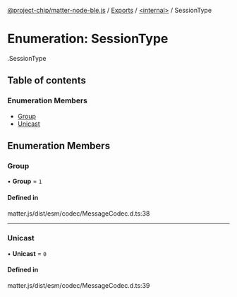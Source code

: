 [@project-chip/matter-node-ble.js](../README.md) / [Exports](../modules.md) / [<internal\>](../modules/internal_.md) / SessionType

# Enumeration: SessionType

[<internal>](../modules/internal_.md).SessionType

## Table of contents

### Enumeration Members

- [Group](internal_.SessionType.md#group)
- [Unicast](internal_.SessionType.md#unicast)

## Enumeration Members

### Group

• **Group** = ``1``

#### Defined in

matter.js/dist/esm/codec/MessageCodec.d.ts:38

___

### Unicast

• **Unicast** = ``0``

#### Defined in

matter.js/dist/esm/codec/MessageCodec.d.ts:39
